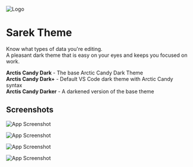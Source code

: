 ![Logo](https://i.postimg.cc/RZh2yBJt/logo-Title.png)

# Sarek Theme

Know what types of data you're editing.  
A pleasant dark theme that is easy on your eyes and keeps you focused on work.

**Arctis Candy Dark** - The base Arctic Candy Dark Theme  
**Arctis Candy Dark+** - Default VS Code dark theme with Arctic Candy syntax  
**Arctis Candy Darker** - A darkened version of the base theme  


## Screenshots

![App Screenshot](https://i.postimg.cc/HsfX1zV0/Screenshot-2024-03-17-133301.png)

![App Screenshot](https://i.postimg.cc/L4QjN2Sb/Screenshot-2024-03-17-133508.png)

![App Screenshot](https://i.postimg.cc/fyPXLj5N/Screenshot-2024-03-17-133642.png)

![App Screenshot](https://i.postimg.cc/qMtyFSMM/screenshot-csharp.png)
